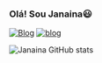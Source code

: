 
### Olá! Sou Janaina😃


[![Blog](https://img.shields.io/badge/Instagram-E4405F?style=for-the-badge&logo=instagram&logoColor=white)](https://www.linkedin.com/in/janaina-dutra-batista-98a1aa190)
[![blog](https://img.shields.io/badge/LinkedIn-0077B5?style=for-the-badge&logo=linkedin&logoColor=white)](https://www.linkedin.com/in/janaina-dutra-batista-98a1aa190/)

![Janaina GitHub stats](https://github-readme-stats.vercel.app/api?username=janainabatista&show_icons=true&theme=dracula)




